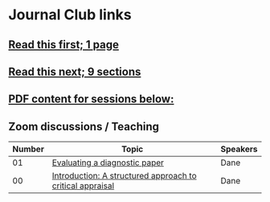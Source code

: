 # Journal Club links

## [Read this first; 1 page](https://drive.google.com/file/d/15I4er3-Fxar3ZuHZZWPxj8v4H_vHDX1K/view?usp=sharing)

## [Read this next; 9 sections](https://drive.google.com/file/d/1g2em0kacO6RBB66G3oRQqajiNaZwKJnO/view?usp=sharing)

## [PDF content for sessions below:](https://drive.google.com/drive/folders/1HXEu0YOnX-vFAiPg6pcpxc1LQnn7fH-s?usp=sharing)


## Zoom discussions / Teaching

Number | Topic | Speakers
------------ | ------------- |-----------------
01 | [Evaluating a diagnostic paper](https://youtu.be/ORnsGeU2WbA) | Dane
00 | [Introduction: A structured approach to critical appraisal](https://youtu.be/Lh_hWuaZXXw) | Dane

